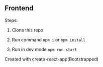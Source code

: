 ## Frontend


Steps:

1. Clone this repo

2. Run command `npm i` or `npm install`

3. Run in dev mode `npm run start` 

Created with create-react-app(Bootstrapped)
